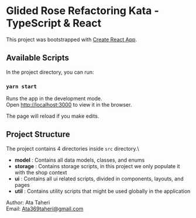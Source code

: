 # Glided Rose Refactoring Kata - TypeScript & React

This project was bootstrapped with [Create React App](https://github.com/facebook/create-react-app).

## Available Scripts

In the project directory, you can run:

### `yarn start`

Runs the app in the development mode.\
Open [http://localhost:3000](http://localhost:3000) to view it in the browser.

The page will reload if you make edits.


## Project Structure

The project contains 4 directories inside `src` directory.\

* **model** : Contains all data models, classes, and enums
* **storage** : Contains storage scripts, in this project we only populate it with the shop context
* **ui** : Contains all ui related scripts, divided in components, layouts, and pages
* **util** : Contains utility scripts that might be used globally in the application

Author: Ata Taheri\
Email: Ata369taheri@gmail.com